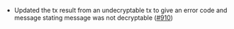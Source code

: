 - Updated the tx result from an undecryptable tx to give an error code and message stating message was not decryptable
  ([#910](https://github.com/anoma/anoma/pull/910))
